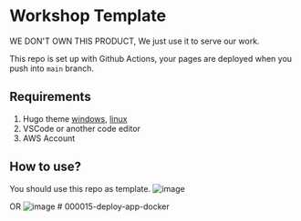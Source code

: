 # Workshop Template
WE DON'T OWN THIS PRODUCT, We just use it to serve our work.

This repo is set up with Github Actions, your pages are deployed when you push into `main` branch.

## Requirements
1. Hugo theme [windows](https://gohugo.io/installation/windows/), [linux](https://gohugo.io/installation/linux/)
2. VSCode or another code editor
3. AWS Account

## How to use?
You should use this repo as template.
![image](https://github.com/user-attachments/assets/675d7a9f-8a00-469b-a328-03ec4f4c6f73)

OR
![image](https://github.com/user-attachments/assets/b699794e-50b1-46a7-85cb-b1ad45bdfc75)
#   0 0 0 0 1 5 - d e p l o y - a p p - d o c k e r  
 